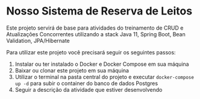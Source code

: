 # Nosso Sistema de Reserva de Leitos

Este projeto servirá de base para atividades do treinamento de CRUD e Atualizações Concorrentes utilizando a stack Java 11, Spring Boot, Bean Validation, JPA/Hibernate

Para utilizar este projeto você precisará seguir os seguintes passos:

1. Instalar ou ter instalado o Docker e Docker Compose em sua máquina
2. Baixar ou clonar este projeto em sua máquina
3. Utilizar o terminal na pasta central do projeto e executar `docker-compose up -d` para subir o container do banco de dados Postgres
4. Seguir a descrição da atividade que estiver desenvolvendo
